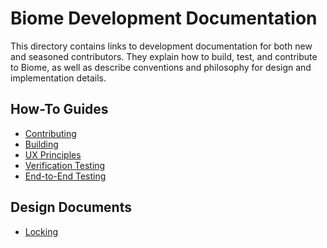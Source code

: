 # Biome Development Documentation

This directory contains links to development documentation for both new and
seasoned contributors. They explain how to build, test, and contribute to
Biome, as well as describe conventions and philosophy for design and
implementation details.

## How-To Guides

- [Contributing](../../CONTRIBUTING.md)
- [Building](../../BUILDING.md)
- [UX Principles](../../UX_PRINCIPLES.md)
- [Verification Testing](../../VERIFICATION_TESTING.md)
- [End-to-End Testing](../../END_TO_END_TESTING.md)

## Design Documents

- [Locking](./design_documents/locking.md)
